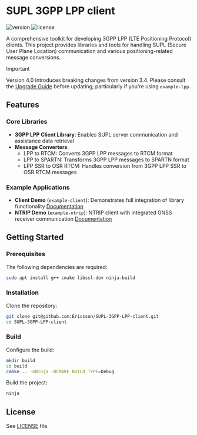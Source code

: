 # SUPL 3GPP LPP client

![version](https://img.shields.io/badge/version-4.0.12-green)
![license](https://img.shields.io/badge/license-MXM-blue)

A comprehensive toolkit for developing 3GPP LPP (LTE Positioning Protocol) clients. This project provides libraries and tools for handling SUPL (Secure User Plane Location) communication and various positioning-related message conversions.

> [!IMPORTANT]  
> Version 4.0 introduces breaking changes from version 3.4. Please consult the [Upgrade Guide](/UPGRADE_FROM_V3.md) before updating, particularly if you're using `example-lpp`.

## Features
### Core Libraries
- **3GPP LPP Client Library**: Enables SUPL server communication and assistance data retrieval
- **Message Converters**:
  - LPP to RTCM: Converts 3GPP LPP messages to RTCM format
  - LPP to SPARTN: Transforms 3GPP LPP messages to SPARTN format
  - LPP SSR to OSR RTCM: Handles conversion from 3GPP LPP SSR to OSR RTCM messages

### Example Applications
- **Client Demo** (`example-client`): Demonstrates full integration of library functionality [Documentation](/examples/client/README.md)
- **NTRIP Demo** (`example-ntrip`): NTRIP client with integrated GNSS receiver communication [Documentation](/examples/ntrip/README.md)

## Getting Started

### Prerequisites
The following dependencies are required:
```bash
sudo apt install g++ cmake libssl-dev ninja-build
```

### Installation
Clone the repository:
```bash
git clone git@github.com:Ericsson/SUPL-3GPP-LPP-client.git
cd SUPL-3GPP-LPP-client
```

### Build
Configure the build:
```bash
mkdir build
cd build
cmake .. -GNinja -DCMAKE_BUILD_TYPE=Debug
```

Build the project:
```bash
ninja
```

## License
See [LICENSE](/LICENSE.txt) file.
